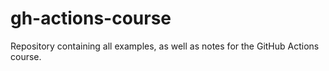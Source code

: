 # gh-actions-course
Repository containing all examples, as well as notes for the GitHub Actions course.
